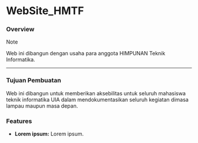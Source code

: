# WebSite_HMTF

### Overview

> [!NOTE]
> Web ini dibangun dengan usaha para anggota HIMPUNAN Teknik Informatika.

---

### Tujuan Pembuatan

Web ini dibangun untuk memberikan aksebilitas untuk seluruh mahasiswa teknik informatika UIA dalam mendokumentasikan seluruh kegiatan dimasa lampau maupun masa depan.

### Features

- **Lorem ipsum:** Lorem ipsum.
